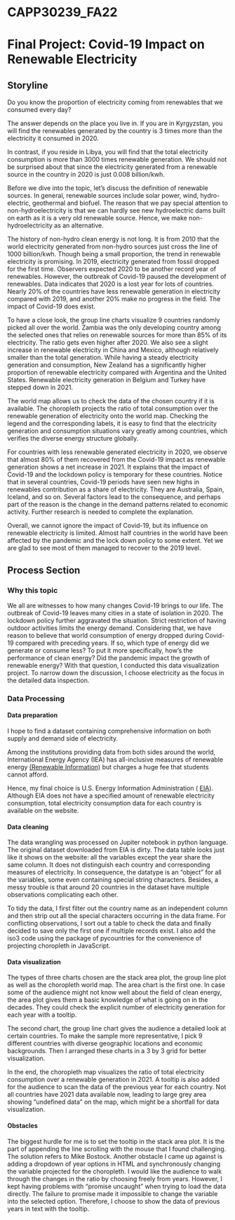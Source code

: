 # CAPP30239_FA22

<h1>Final Project: Covid-19 Impact on Renewable Electricity</h1>
<h2>Storyline</h2>
<p>
Do you know the proportion of electricity coming from renewables that we consumed every day? 
</p>
The answer depends on the place you live in. If you are in Kyrgyzstan, you will find the renewables generated by the country is 3 times more than the electricity it consumed in 2020. 
<p>
In contrast, if you reside in Libya, you will find that the total electricity consumption is more than 3000 times renewable generation. We should not be surprised about that since the electricity generated from a renewable source in the country in 2020 is just 0.008 billion/kwh.
</p>
<p>
Before we dive into the topic, let’s discuss the definition of renewable sources. In general, renewable sources include solar power, wind, hydro-electric, geothermal and biofuel. The reason that we pay special attention to non-hydroelectricity is that we can hardly see new hydroelectric dams built on earth as it is a very old renewable source. Hence, we make non-hydroelectricity as an alternative.
</p>
<p>
The history of non-hydro clean energy is not long. It is from 2010 that the world electricity generated from non-hydro sources just cross the line of 1000 billion/kwh. Though being a small proportion, the trend in renewable electricity is promising. In 2019, electricity generated from fossil dropped for the first time. Observers expected 2020 to be another record year of renewables. However, the outbreak of Covid-19 paused the development of renewables.
Data indicates that 2020 is a lost year for lots of countries. Nearly 20% of the countries have less renewable generation in electricity compared with 2019, and another 20% make no progress in the field. The impact of Covid-19 does exist.
</p>
<p>
To have a close look, the group line charts visualize 9 countries randomly picked all over the world. Zambia was the only developing country among the selected ones that relies on renewable sources for more than 85% of its electricity. The ratio gets even higher after 2020. We also see a slight increase in renewable electricity in China and Mexico, although relatively smaller than the total generation. While having a steady electricity generation and consumption, New Zealand has a significantly higher proportion of renewable electricity compared with Argentina and the United States. Renewable electricity generation in Belgium and Turkey have stepped down in 2021.
</p>
<p>
The world map allows us to check the data of the chosen country if it is available. The choropleth projects the ratio of total consumption over the renewable generation of electricity onto the world map. Checking the legend and the corresponding labels, it is easy to find that the electricity generation and consumption situations vary greatly among countries, which verifies the diverse energy structure globally. 
</p>
<p>
For countries with less renewable generated electricity in 2020, we observe that almost 80% of them recovered from the Covid-19 impact as renewable generation shows a net increase in 2021. It explains that the impact of Covid-19 and the lockdown policy is temporary for these countries. Notice that in several countries, Covid-19 periods have seen new highs in renewables contribution as a share of electricity. They are Australia, Spain, Iceland, and so on. Several factors lead to the consequence, and perhaps part of the reason is the change in the demand patterns related to economic activity. Further research is needed to complete the explanation.
</p>
<p>
Overall, we cannot ignore the impact of Covid-19, but its influence on renewable electricity is limited. Almost half countries in the world have been affected by the pandemic and the lock down policy to some extent. Yet we are glad to see most of them managed to recover to the 2019 level. 
</p>

<h2>Process Section</h2>
<h3>Why this topic</h3>
We all are witnesses to how many changes Covid-19 brings to our life. The outbreak of Covid-19 leaves many cities in a state of isolation in 2020. The lockdown policy further aggravated the situation. Strict restriction of having outdoor activities limits the energy demand. Considering that, we have reason to believe that world consumption of energy dropped during Covid-19 compared with preceding years. If so, which type of energy did we generate or consume less? To put it more specifically, how’s the performance of clean energy? Did the pandemic impact the growth of renewable energy? With that question, I conducted this data visualization project. To narrow down the discussion, I choose electricity as the focus in the detailed data inspection.


<h3> Data Processing </h3>
<h4> Data preparation</h4>

<p>I hope to find a dataset containing comprehensive information on both supply and demand side of electricity. </p>
<p>
Among the institutions providing data from both sides around the world, International Energy Agency (IEA) has all-inclusive measures of renewable energy <a href="https://www.iea.org/data-and-statistics/data-sets/?filter=renewables">(Renewable Information)</a> but charges a huge fee that students cannot afford. </p>
<p>Hence, my final choice is U.S. Energy Information Administration ( <a href="https://www.eia.gov/">EIA</a>). Although EIA does not have a specified amount of renewable electricity consumption, total electricity consumption data for each country is available on the website.
</p>

<h4>Data cleaning</h4> 

The data wrangling was processed on Jupiter notebook in python language. The original dataset downloaded from EIA is dirty. The data table looks just like it shows on the website: all the variables except the year share the same column. It does not distinguish each country and corresponding measures of electricity. In consequence, the datatype is an “object” for all the variables, some even containing special string characters. Besides, a messy trouble is that around 20 countries in the dataset have multiple observations complicating each other. 

To tidy the data, I first filter out the country name as an independent column and then strip out all the special characters occurring in the data frame. For conflicting observations, I sort out a table to check the data and finally decided to save only the first one if multiple records exist.
I also add the iso3 code using the package of pycountries for the convenience of projecting choropleth in JavaScript. 

<h4>Data visualization</h4> 

The types of three charts chosen are the stack area plot, the group line plot as well as the choropleth world map. The area chart is the first one. In case some of the audience might not know well about the field of clean energy, the area plot gives them a basic knowledge of what is going on in the decades. They could check the explicit number of electricity generation for each year with a tooltip.

The second chart, the group line chart gives the audience a detailed look at certain countries. To make the sample more representative, I pick 9 different countries with diverse geographic locations and economic backgrounds. Then I arranged these charts in a 3 by 3 grid for better visualization.

In the end, the choropleth map visualizes the ratio of total electricity consumption over a renewable generation in 2021. A tooltip is also added for the audience to scan the data of the previous year for each country. Not all countries have 2021 data available now, leading to large grey area showing “undefined data” on the map, which might be a shortfall for data visualization. 

<h4>Obstacles</h4>
The biggest hurdle for me is to set the tooltip in the stack area plot. It is the part of appending the line scrolling with the mouse that I found challenging. The solution refers to Mike Bostock. Another obstacle I came up against is adding a dropdown of year options in HTML and synchronously changing the variable projected for the choropleth. I would like the audience to walk through the changes in the ratio by choosing freely from years. However, I kept having problems with “promise uncaught” when trying to load the data directly. The failure to promise made it impossible to change the variable into the selected option. Therefore, I choose to show the data of previous years in text with the tooltip.
